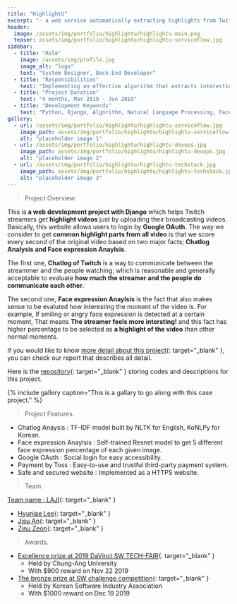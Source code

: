 ```yaml
---
title: "HighlightU"
excerpt: "- a web service automatically extracting highlights from Twitch videos "
header:
  image: /assets/img/portfolio/highlightu/highlightu-main.png
  teaser: assets/img/portfolio/highlightu/highlightu-serviceflow.jpg
sidebar:
  - title: "Role"
    image: /assets/img/profile.jpg
    image_alt: "logo"
    text: "System Designer, Back-End Developer"
  - title: "Responsibilities"
    text: "Implementing an effective algorithm that extracts interesting parts of Twitch videos using Natural Language Processing and Face expression analysis."
  - title: "Project Duration"
    text: "4 months, Mar 2019 - Jun 2019"
  - title: "Development Keywords"
    text: "Python, Django, Algorithm, Natural Language Processing, Face Recognition, Deep Learning"
gallery:
  - url: /assets/img/portfolio/highlightu/highlightu-serviceflow.jpg
    image_path: assets/img/portfolio/highlightu/highlightu-serviceflow.jpg
    alt: "placeholder image 1"
  - url: /assets/img/portfolio/highlightu/highlightu-devops.jpg
    image_path: assets/img/portfolio/highlightu/highlightu-devops.jpg
    alt: "placeholder image 2"
  - url: /assets/img/portfolio/highlightu/highlightu-techstack.jpg
    image_path: assets/img/portfolio/highlightu/highlightu-techstack.jpg
    alt: "placeholder image 3"
---
```


> Project Overview.

This is __a web development project with Django__ which helps Twitch streamers get __highlight videos__ just by uploading their broadcasting videos. Basically, this website allows users to login by __Google OAuth.__ The way we consider to get __common highlight parts from all video__ is that we score every second of the original video based on two major facts; __Chatlog Analysis and Face expression Anaylsis__. 

The first one, **Chatlog of Twitch** is a way to communicate between the streammer and the people watching, which is reasonable and generally acceptable to evaluate __how much the streamer and the people do communicate each other__. 

The second one, **Face expression Anaylsis** is the fact that also makes sense to be evaluted how interesting the moment of the video is. For example, If smiling or angry face expression is detected at a certain moment, That means __The streamer feels more intersting!__ and this fact has higher percentage to be selected as __a highlight of the video__ than other normal moments. 

If you would like to know [more detail about this project](https://github.com/highlightu/documentation/blob/master/Documents/final_report.pdf){: target="_blank" }, you can check our report that describes all detail. 

Here is the [repository](https://github.com/highlightu/server){: target="_blank" } storing codes and descriptions for this project.


{% include gallery caption="This is a gallary to go along with this case project." %}

> Project Features.

- Chatlog Anaysis : TF-IDF model built by NLTK for English, KoNLPy for Korean. 
- Face expression Anaylsis : Self-trained Resnet model to get 5 different face expression percentage of each given image.
- Google OAuth : Social login for easy accessibility.
- Payment by Toss : Easy-to-use and trustful third-party payment system.
- Safe and secured website : Implemented as a HTTPS website.

> Team.
  
[Team name : LAJI](https://hyunjae-lee.github.io/assets/img/portfolio/highlightu/highlightu-team.jpeg){: target="_blank" }
- [Hyunjae Lee](https://github.com/hyunjae-lee){: target="_blank" }
- [Jisu An](https://github.com/ajs7270){: target="_blank" }
- [Zinu Zeon](https://github.com/zinuzian){: target="_blank" }

> Awards.

- [Excellence prize at 2019 DaVinci SW TECH-FAIR](https://hyunjae-lee.github.io/assets/img/portfolio/highlightu/award1.jpeg){: target="_blank" }
  - Held by Chung-Ang University 
  - With $900 reward on Nov 22 2019
- [The bronze prize at SW challenge competition](https://hyunjae-lee.github.io/assets/img/portfolio/highlightu/award2.jpeg){: target="_blank" }
  - Held by Korean Software Industry Association
  - With $1000 reward on Dec 19 2019
